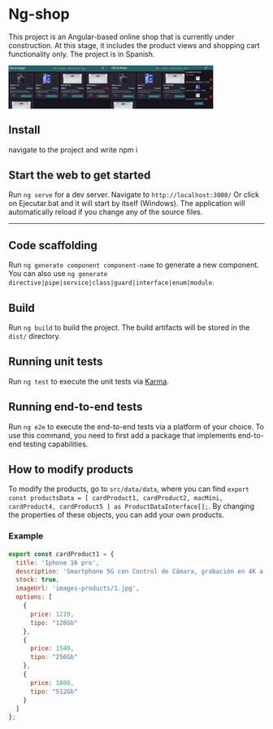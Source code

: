 # Ng-shop

This project is an Angular-based online shop that is currently under construction. At this stage, it includes the product views and shopping cart functionality only. 
The project is in Spanish.


<div style="display: flex; align-items: center; width: 100%;">
  <img src="public/screenshots/1.jpg" alt="Screenshot 1" style="width: 40%;">
  <img src="public/screenshots/2.jpg" alt="Screenshot 2" style="width: 40%;">
</div>



## Install

navigate to the project and write npm i

## Start the web to get started

Run `ng serve` for a dev server. Navigate to `http://localhost:3000/` Or click on Ejecutar.bat and it will start by itself (Windows).
The application will automatically reload if you change any of the source files.

--------------------------------------------------

## Code scaffolding

Run `ng generate component component-name` to generate a new component. You can also use `ng generate directive|pipe|service|class|guard|interface|enum|module`.

## Build

Run `ng build` to build the project. The build artifacts will be stored in the `dist/` directory.

## Running unit tests

Run `ng test` to execute the unit tests via [Karma](https://karma-runner.github.io).

## Running end-to-end tests

Run `ng e2e` to execute the end-to-end tests via a platform of your choice. To use this command, you need to first add a package that implements end-to-end testing capabilities.

## How to modify products

To modify the products, go to `src/data/data`, where you can find `export const productsData = [ cardProduct1, cardProduct2, macMini, cardProduct4, cardProduct5 ] as ProductDataInterface[];`. By changing the properties of these objects, you can add your own products.

### Example

```javascript
export const cardProduct1 = {
  title: 'Iphone 16 pro',
  description: 'Smartphone 5G con Control de Cámara, grabación en 4K a 120 f/s con Dolby Vision.',
  stock: true,
  imageUrl: 'images-products/1.jpg',
  options: [
    {
      price: 1219, 
      tipo: "128Gb"
    },
    {
      price: 1540,  
      tipo: "256Gb"
    },
    {
      price: 1800,  
      tipo: "512Gb"
    }
  ]
};

